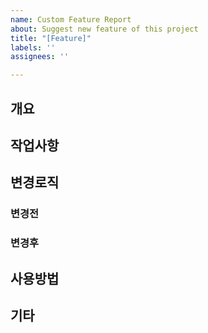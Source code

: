 ```yaml
---
name: Custom Feature Report
about: Suggest new feature of this project
title: "[Feature]"
labels: ''
assignees: ''

---
```


## 개요

## 작업사항

## 변경로직
### 변경전

### 변경후

## 사용방법

## 기타
